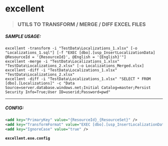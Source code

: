 # excellent

> ### UTILS TO **TRANSFORM** / **MERGE** / **DIFF** EXCEL FILES

##### SAMPLE USAGE:
```batch
excellent -transform -i "TestData\Localizations_1.xlsx" [-o "Localizations_1.sql"] [-f "EXEC [dbo].[usp_InsertLocalizationData] @ResourceId = '{ResourceId}', @English = '{English}'"]
excellent -merge -i "TestData\Localizations_1.xlsx" "TestData\Localizations_2.xlsx" [-o Localizations_Merged.xlsx]
excellent -diff -i "TestData\Localizations_1.xlsx" "TestData\Localizations_2.xlsx"
excellent -diff -i "TestData\Localizations_1.xlsx" "SELECT * FROM [dbo].[Localizations]" -c "Data Source=server.database.windows.net;Initial Catalog=master;Persist Security Info=True;User ID=userid;Password=pwd"
```
---
##### CONFIG:
```xml
<add key="PrimaryKey" value="{ResourceId}_{ResourceSet}" />
<add key="TransformFormat" value="EXEC [dbo].[usp_InsertLocalizationData] @ResourceId = '{ResourceId}', @English = '{English}', @French = '{French}', @Spanish = '{Spanish}', @ResourceSet = '{ResourceSet}'" />
<add key="IgnoreCase" value="true" />
```
**`excellent.exe.config`**